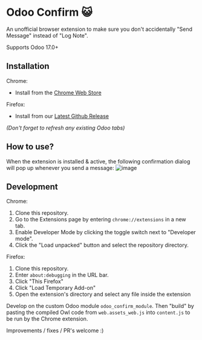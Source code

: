 # Odoo Confirm 😺
An unofficial browser extension to make sure you don't accidentally "Send Message" instead of "Log Note".

Supports Odoo 17.0+

## Installation
Chrome:
- Install from the [Chrome Web Store](https://chromewebstore.google.com/detail/odoo-confirm/nbgpibhiphkbaphjdaejedjbajaccacb)

Firefox:
- Install from our [Latest Github Release](https://github.com/hahu-odoo/odoo-confirm/releases/download/1.1.0/odoo-confirm-1.1.0.xpi)

_(Don't forget to refresh any existing Odoo tabs)_

## How to use?
When the extension is installed & active, the following confirmation dialog will pop up whenever you send a message:
![image](https://github.com/user-attachments/assets/c4e6d1cc-9df4-46a7-8dcd-b72d54516cce)

## Development
Chrome:
1. Clone this repository.
2. Go to the Extensions page by entering `chrome://extensions` in a new tab.
3. Enable Developer Mode by clicking the toggle switch next to "Developer mode".
4. Click the "Load unpacked" button and select the repository directory.

Firefox:
1. Clone this repository.
2. Enter `about:debugging` in the URL bar.
3. Click "This Firefox"
4. Click "Load Temporary Add-on"
5. Open the extension's directory and select any file inside the extension

Develop on the custom Odoo module `odoo_confirm_module`.
Then "build" by pasting the compiled Owl code from `web.assets_web.js` into `content.js` to be run by the Chrome extension.

Improvements / fixes / PR's welcome :)
